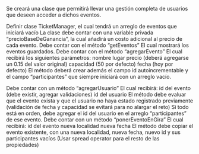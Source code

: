 Se creará una clase que permitirá llevar una gestión completa de usuarios que deseen acceder a dichos eventos.

Definir clase TicketManager, el cual tendrá un arreglo de eventos que iniciará vacío
La clase debe contar con una variable privada “precioBaseDeGanancia”, la cual añadirá un costo adicional al precio de cada evento.
Debe contar con el método “getEventos” El cual mostrará los eventos guardados.
Debe contar con el método “agregarEvento” El cual recibirá los siguientes parámetros:
nombre
lugar
precio (deberá agregarse un 0.15 del valor original)
capacidad (50 por defecto)
fecha (hoy por defecto)
El método deberá crear además el campo id autoincrementable y el campo “participantes” que siempre iniciará con un arreglo vacío.


Debe contar con un método “agregarUsuario” El cual recibirá:
id del evento (debe existir, agregar validaciones)
id del usuario
El método debe evaluar que el evento exista y que el usuario no haya estado registrado previamente (validación de fecha y capacidad se evitará para no alargar el reto)
Si todo está en orden, debe agregar el id del usuario en el arreglo “participantes” de ese evento.
Debe contar con un método “ponerEventoEnGira” El cual recibirá:
id del evento
nueva localidad
nueva fecha
El método debe copiar el evento existente, con una nueva localidad, nueva fecha, nuevo id y sus participantes vacíos (Usar spread operator para el resto de las propiedades)
